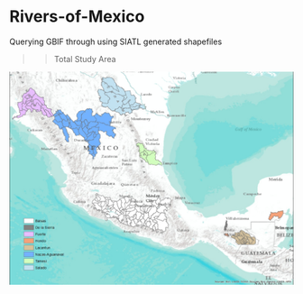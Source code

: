 # Rivers-of-Mexico
Querying GBIF through using SIATL generated shapefiles

>> Total Study Area

![Study Area Map](/Total_Map.jpg)
